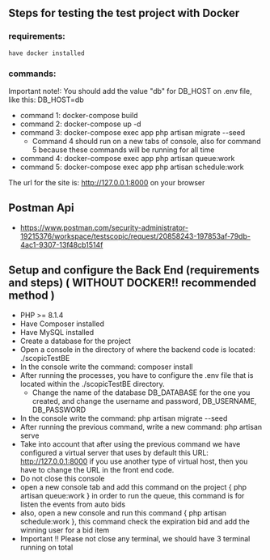 ## Steps for testing the test project with Docker

### requirements:
    have docker installed
### commands:

Important note!: You should add the value "db" for  DB_HOST on .env file, like this: DB_HOST=db

- command 1: docker-compose build
- command 2: docker-compose up -d
- command 3: docker-compose exec app php artisan migrate --seed
  * Command 4 should run on a new tabs of console, also for command 5 because these commands will be running for all time
- command 4: docker-compose exec app php artisan queue:work 
- command 5: docker-compose exec app php artisan schedule:work

The url for the site is: http://127.0.0.1:8000 on your browser
## Postman Api

- https://www.postman.com/security-administrator-19215376/workspace/testscopic/request/20858243-197853af-79db-4ac1-9307-13f48cb1514f


## Setup and configure the Back End (requirements and steps) ( WITHOUT DOCKER!! recommended method )

- PHP >= 8.1.4
- Have Composer installed
- Have MySQL installed
- Create a database for the project
- Open a console in the directory of where the backend code is located: ./scopicTestBE
- In the console write the command: composer install
- After running the processes, you have to configure the .env file that is located within the ./scopicTestBE directory.
    - Change the name of the database DB_DATABASE for the one you created, and change the username and password, DB_USERNAME, DB_PASSWORD
- In the console write the command: php artisan migrate --seed
- After running the previous command, write a new command: php artisan serve
- Take into account that after using the previous command we have configured a virtual server that uses by default this URL: http://127.0.0.1:8000 if you use another type of virtual host, then you have to change the URL in the front end code.
- Do not close this console
- open a new console tab and add this command on the project { php artisan queue:work } in order to run the queue, this command is for listen the events from auto bids
- also, open a new console and run this command { php artisan schedule:work }, this command check the expiration bid and add the winning user for a bid item
- Important !! Please not close any terminal, we should have 3 terminal running on total
